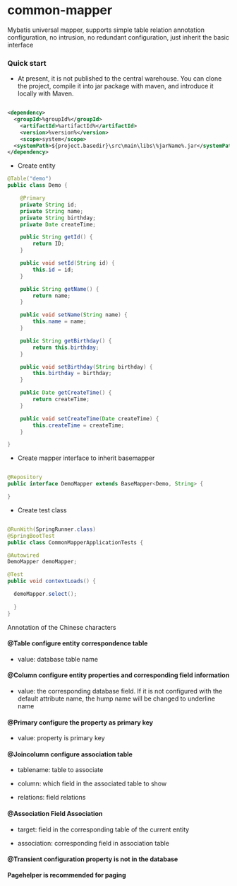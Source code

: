 # common-mapper
Mybatis universal mapper, supports simple table relation annotation configuration, no intrusion, no redundant configuration, just inherit the basic interface

### Quick start

+ At present, it is not published to the central warehouse. You can clone the project, compile it into jar package with maven, and introduce it locally with Maven.

```xml

<dependency>
  <groupId>%groupId%</groupId>
    <artifactId>%artifactId%</artifactId>
    <version>%version%</version>
    <scope>system</scope>
  <systemPath>${project.basedir}\src\main\libs\%jarName%.jar</systemPath>
</dependency>

```

+ Create entity

```java
@Table("demo")
public class Demo {

    @Primary
    private String id;
    private String name;
    private String birthday;
    private Date createTime;

    public String getId() {
        return ID;
    }

    public void setId(String id) {
        this.id = id;
    }

    public String getName() {
        return name;
    }

    public void setName(String name) {
        this.name = name;
    }

    public String getBirthday() {
        return this.birthday;
    }

    public void setBirthday(String birthday) {
        this.birthday = birthday;
    }

    public Date getCreateTime() {
        return createTime;
    }

    public void setCreateTime(Date createTime) {
        this.createTime = createTime;
    }

}

```

+ Create mapper interface to inherit basemapper

```java

@Repository
public interface DemoMapper extends BaseMapper<Demo, String> {

}

```



+ Create test class

```java

@RunWith(SpringRunner.class)
@SpringBootTest
public class CommonMapperApplicationTests {

@Autowired
DemoMapper demoMapper;

@Test
public void contextLoads() {

  demoMapper.select();
  
  }
}

```



Annotation of the Chinese characters


#### **@Table** configure entity correspondence table

+ value: database table name



#### **@Column** configure entity properties and corresponding field information

+ value: the corresponding database field. If it is not configured with the default attribute name, the hump name will be changed to underline name


#### **@Primary** configure the property as primary key

+ value: property is primary key

#### **@Joincolumn** configure association table

+ tablename: table to associate

+ column: which field in the associated table to show

+ relations: field relations

#### **@Association** Field Association

+ target: field in the corresponding table of the current entity

+ association: corresponding field in association table

#### **@Transient** configuration property is not in the database

**Pagehelper is recommended for paging**
